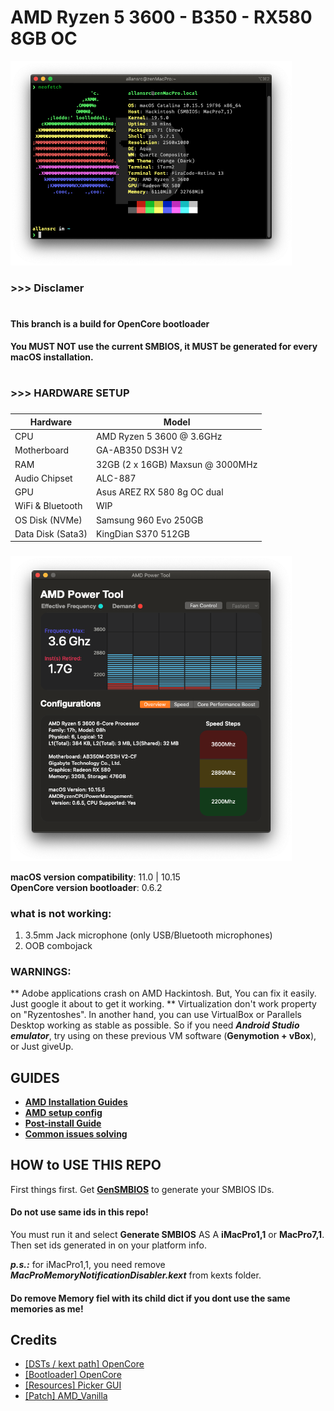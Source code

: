 # AMD Ryzen 5 3600 - B350 - RX580 8GB OC

<img src="./screens/s.png" width=450/>

### >>> Disclamer

#

#### This branch is a build for OpenCore bootloader

#### You MUST NOT use the current SMBIOS, it MUST be generated for every macOS installation.

#

### >>> HARDWARE SETUP

###

| **Hardware**      | **Model**                        |
| ----------------- | -------------------------------- |
| CPU               | AMD Ryzen 5 3600 @ 3.6GHz        |
| Motherboard       | GA-AB350 DS3H V2                 |
| RAM               | 32GB (2 x 16GB) Maxsun @ 3000MHz |
| Audio Chipset     | ALC-887                          |
| GPU               | Asus AREZ RX 580 8g OC dual      |
| WiFi & Bluetooth  | WIP                              |
| OS Disk (NVMe)    | Samsung 960 Evo 250GB            |
| Data Disk (Sata3) | KingDian S370 512GB              |

###

<img src="./screens/ss.png" width=450/>

**macOS version compatibility**: 11.0 | 10.15  
**OpenCore version bootloader**: 0.6.2

### what is not working:

1. 3.5mm Jack microphone (only USB/Bluetooth microphones)
2. OOB combojack

### WARNINGS:

** Adobe applications crash on AMD Hackintosh. But, You can fix it easily. Just google it about to get it working.
** Virtualization don't work property on "Ryzentoshes". In another hand, you can use VirtualBox or Parallels Desktop working as stable as possible.
So if you need **_Android Studio emulator_**, try using on these previous VM software (**Genymotion + vBox**), or Just giveUp.

## GUIDES

- [**AMD Installation Guides**](https://dortania.github.io/OpenCore-Install-Guide/installer-guide/)
- [**AMD setup config**](https://dortania.github.io/OpenCore-Install-Guide/AMD/zen.html)
- [**Post-install Guide**](https://dortania.github.io/OpenCore-Post-Install/)
- [**Common issues solving**](https://dortania.github.io/OpenCore-Post-Install/)

## HOW to USE THIS REPO

First things first. Get [**GenSMBIOS**](https://github.com/corpnewt/GenSMBIOS) to generate your SMBIOS IDs.

#### Do not use same ids in this repo!

You must run it and select **Generate SMBIOS** AS A **iMacPro1,1** or **MacPro7,1**. Then set ids generated in on your platform info.

**_p.s.:_** for iMacPro1,1, you need remove **_MacProMemoryNotificationDisabler.kext_** from kexts folder.

#### Do remove Memory fiel with its child dict if you dont use the same memories as me!

## Credits

- [[DSTs / kext path] OpenCore](https://olarila.com)
- [[Bootloader] OpenCore](https://github.com/acidanthera/OpenCorePkg)
- [[Resources] Picker GUI](https://github.com/acidanthera/OcBinaryData/tree/master/Resources)
- [[Patch] AMD_Vanilla](https://github.com/AMD-OSX/AMD_Vanilla)
